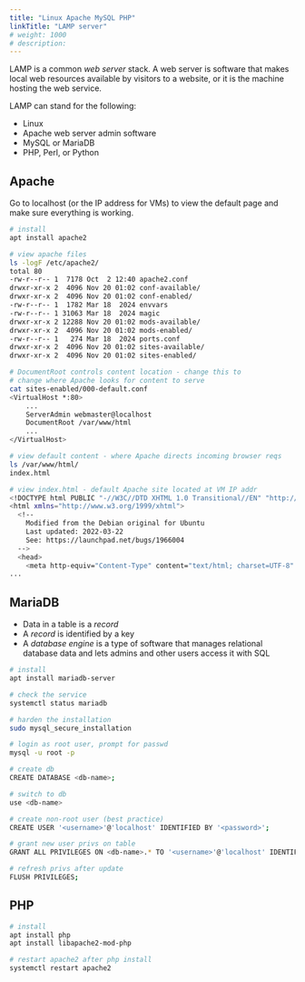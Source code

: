 ```yaml
---
title: "Linux Apache MySQL PHP"
linkTitle: "LAMP server"
# weight: 1000
# description:
---
```


LAMP is a common *web server* stack. A web server is software that makes local web resources available by visitors to a website, or it is the machine hosting the web service.

LAMP can stand for the following:
- Linux
- Apache web server admin software
- MySQL or MariaDB
- PHP, Perl, or Python

## Apache

Go to localhost (or the IP address for VMs) to view the default page and make sure everything is working.
```bash
# install
apt install apache2

# view apache files
ls -logF /etc/apache2/
total 80
-rw-r--r-- 1  7178 Oct  2 12:40 apache2.conf
drwxr-xr-x 2  4096 Nov 20 01:02 conf-available/
drwxr-xr-x 2  4096 Nov 20 01:02 conf-enabled/
-rw-r--r-- 1  1782 Mar 18  2024 envvars
-rw-r--r-- 1 31063 Mar 18  2024 magic
drwxr-xr-x 2 12288 Nov 20 01:02 mods-available/
drwxr-xr-x 2  4096 Nov 20 01:02 mods-enabled/
-rw-r--r-- 1   274 Mar 18  2024 ports.conf
drwxr-xr-x 2  4096 Nov 20 01:02 sites-available/    
drwxr-xr-x 2  4096 Nov 20 01:02 sites-enabled/

# DocumentRoot controls content location - change this to
# change where Apache looks for content to serve
cat sites-enabled/000-default.conf 
<VirtualHost *:80>
	...
	ServerAdmin webmaster@localhost
	DocumentRoot /var/www/html
	...
</VirtualHost>

# view default content - where Apache directs incoming browser reqs
ls /var/www/html/
index.html

# view index.html - default Apache site located at VM IP addr
<!DOCTYPE html PUBLIC "-//W3C//DTD XHTML 1.0 Transitional//EN" "http://www.w3.org/TR/xhtml1/DTD/xhtml1-transitional.dtd">
<html xmlns="http://www.w3.org/1999/xhtml">
  <!--
    Modified from the Debian original for Ubuntu
    Last updated: 2022-03-22
    See: https://launchpad.net/bugs/1966004
  -->
  <head>
    <meta http-equiv="Content-Type" content="text/html; charset=UTF-8" />
...
```

## MariaDB

- Data in a table is a _record_
- A _record_ is identified by a key
- A _database engine_ is a type of software that manages relational database data and lets admins and other users access it with SQL

```bash
# install
apt install mariadb-server

# check the service
systemctl status mariadb

# harden the installation
sudo mysql_secure_installation

# login as root user, prompt for passwd
mysql -u root -p 

# create db
CREATE DATABASE <db-name>;

# switch to db
use <db-name>

# create non-root user (best practice)
CREATE USER '<username>'@'localhost' IDENTIFIED BY '<password>';

# grant new user privs on table
GRANT ALL PRIVILEGES ON <db-name>.* TO '<username>'@'localhost' IDENTIFIED BY '<password>';

# refresh privs after update
FLUSH PRIVILEGES;
```

## PHP

```bash
# install
apt install php
apt install libapache2-mod-php

# restart apache2 after php install
systemctl restart apache2
```